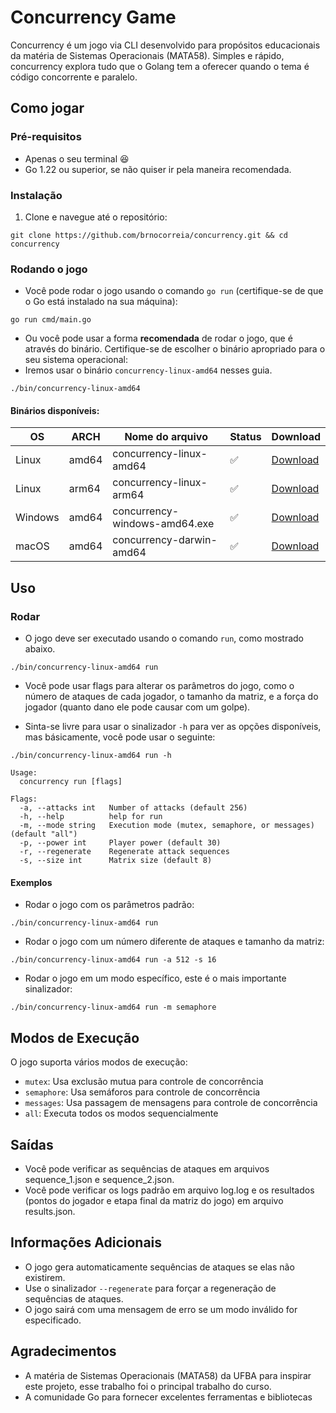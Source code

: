 # Concurrency Game

Concurrency é um jogo via CLI desenvolvido para propósitos educacionais da matéria de Sistemas Operacionais (MATA58). Simples e rápido, concurrency explora tudo que o Golang tem a oferecer quando o tema é código concorrente e paralelo.

## Como jogar

### Pré-requisitos

- Apenas o seu terminal :laughing:
- Go 1.22 ou superior, se não quiser ir pela maneira recomendada.

### Instalação

1. Clone e navegue até o repositório:

```console
git clone https://github.com/brnocorreia/concurrency.git && cd concurrency
```

### Rodando o jogo

- Você pode rodar o jogo usando o comando `go run` (certifique-se de que o Go está instalado na sua máquina):

```console
go run cmd/main.go
```

- Ou você pode usar a forma **recomendada** de rodar o jogo, que é através do binário. Certifique-se de escolher o binário apropriado para o seu sistema operacional:
- Iremos usar o binário `concurrency-linux-amd64` nesses guia.

```console
./bin/concurrency-linux-amd64
```

#### Binários disponíveis:

| OS      | ARCH  | Nome do arquivo               | Status | Download                                                                                                      |
| ------- | ----- | ----------------------------- | ------ | ------------------------------------------------------------------------------------------------------------- |
| Linux   | amd64 | concurrency-linux-amd64       | ✅     | [Download](https://github.com/brnocorreia/concurrency/releases/latest/download/concurrency-linux-amd64)       |
| Linux   | arm64 | concurrency-linux-arm64       | ✅     | [Download](https://github.com/brnocorreia/concurrency/releases/latest/download/concurrency-linux-arm64)       |
| Windows | amd64 | concurrency-windows-amd64.exe | ✅     | [Download](https://github.com/brnocorreia/concurrency/releases/latest/download/concurrency-windows-amd64.exe) |
| macOS   | amd64 | concurrency-darwin-amd64      | ✅     | [Download](https://github.com/brnocorreia/concurrency/releases/latest/download/concurrency-darwin-amd64)      |

## Uso

### Rodar

- O jogo deve ser executado usando o comando `run`, como mostrado abaixo.

```console
./bin/concurrency-linux-amd64 run
```

- Você pode usar flags para alterar os parâmetros do jogo, como o número de ataques de cada jogador, o tamanho da matriz, e a força do jogador (quanto dano ele pode causar com um golpe).

- Sinta-se livre para usar o sinalizador `-h` para ver as opções disponíveis, mas básicamente, você pode usar o seguinte:

```console
./bin/concurrency-linux-amd64 run -h

Usage:
  concurrency run [flags]

Flags:
  -a, --attacks int   Number of attacks (default 256)
  -h, --help          help for run
  -m, --mode string   Execution mode (mutex, semaphore, or messages) (default "all")
  -p, --power int     Player power (default 30)
  -r, --regenerate    Regenerate attack sequences
  -s, --size int      Matrix size (default 8)
```

#### Exemplos

- Rodar o jogo com os parâmetros padrão:

```console
./bin/concurrency-linux-amd64 run
```

- Rodar o jogo com um número diferente de ataques e tamanho da matriz:

```console
./bin/concurrency-linux-amd64 run -a 512 -s 16
```

- Rodar o jogo em um modo específico, este é o mais importante sinalizador:

```console
./bin/concurrency-linux-amd64 run -m semaphore
```

## Modos de Execução

O jogo suporta vários modos de execução:

- `mutex`: Usa exclusão mutua para controle de concorrência
- `semaphore`: Usa semáforos para controle de concorrência
- `messages`: Usa passagem de mensagens para controle de concorrência
- `all`: Executa todos os modos sequencialmente

## Saídas

- Você pode verificar as sequências de ataques em arquivos sequence_1.json e sequence_2.json.
- Você pode verificar os logs padrão em arquivo log.log e os resultados (pontos do jogador e etapa final da matriz do jogo) em arquivo results.json.

## Informações Adicionais

- O jogo gera automaticamente sequências de ataques se elas não existirem.
- Use o sinalizador `--regenerate` para forçar a regeneração de sequências de ataques.
- O jogo sairá com uma mensagem de erro se um modo inválido for especificado.

## Agradecimentos

- A matéria de Sistemas Operacionais (MATA58) da UFBA para inspirar este projeto, esse trabalho foi o principal trabalho do curso.
- A comunidade Go para fornecer excelentes ferramentas e bibliotecas
